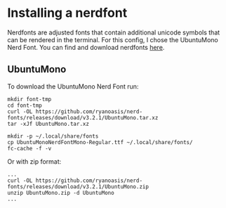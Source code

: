 # Installing a nerdfont
Nerdfonts are adjusted fonts that contain additional unicode symbols that can be rendered in the terminal. For this config, I chose the UbuntuMono Nerd Font. You can find and download nerdfonts [here](https://www.nerdfonts.com/).

## UbuntuMono
To download the UbuntuMono Nerd Font run:
```
mkdir font-tmp
cd font-tmp
curl -OL https://github.com/ryanoasis/nerd-fonts/releases/download/v3.2.1/UbuntuMono.tar.xz
tar -xJf UbuntuMono.tar.xz

mkdir -p ~/.local/share/fonts
cp UbuntuMonoNerdFontMono-Regular.ttf ~/.local/share/fonts/
fc-cache -f -v
```

Or with zip format:
```
...
curl -OL https://github.com/ryanoasis/nerd-fonts/releases/download/v3.2.1/UbuntuMono.zip
unzip UbuntuMono.zip -d UbuntuMono
...
```
